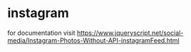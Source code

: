 # instagram


for documentation visit https://www.jqueryscript.net/social-media/Instagram-Photos-Without-API-instagramFeed.html
